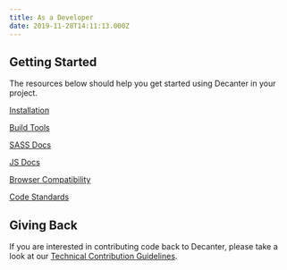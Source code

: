 ```yaml
---
title: As a Developer
date: 2019-11-28T14:11:13.000Z
---
```

## Getting Started

The resources below should help you get started using Decanter in your project.

[Installation](/page/use-decanter-as-a-developer-installation/)

[Build Tools](/page/use-decanter-as-a-developer-build-tools/)

[SASS Docs](/docs/scss/index.html)

[JS Docs](/docs/js/index.html)

[Browser Compatibility](/page/use-decanter-as-a-developer-browser-compatibility/)

[Code Standards](/page/use-decanter-as-a-developer-code-standards/)

## Giving Back

If you are interested in contributing code back to Decanter, please take a look at our [Technical Contribution Guidelines](/page/about-contributing/).
